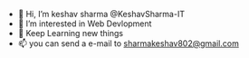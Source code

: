 - 👋 Hi, I’m keshav sharma @KeshavSharma-IT
- 👀 I’m interested in Web Devlopment
- 🌱 Keep Learning new things
- 📫 you can send a e-mail to sharmakeshav802@gmail.com

<!---
KeshavSharma-IT/KeshavSharma-IT is a ✨ special ✨ repository because its `README.md` (this file) appears on your GitHub profile.
You can click the Preview link to take a look at your changes.
--->

